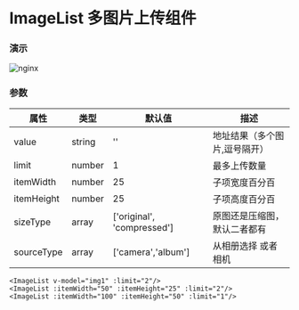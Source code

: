 # ImageList 多图片上传组件

### 演示
![nginx](/images/components/ImageList.jpg) 
### 参数
|属性|类型|默认值|描述
|---|---|---|---|
|value|string|''|地址结果（多个图片,逗号隔开）
|limit|number|1|最多上传数量
|itemWidth|number|25|子项宽度百分百
|itemHeight|number|25|子项高度百分百
|sizeType|array|['original', 'compressed']|原图还是压缩图，默认二者都有
|sourceType|array|['camera','album'] |从相册选择 或者相机

```vue
<ImageList v-model="img1" :limit="2"/>
<ImageList :itemWidth="50" :itemHeight="25" :limit="2"/>
<ImageList :itemWidth="100" :itemHeight="50" :limit="1"/>
```